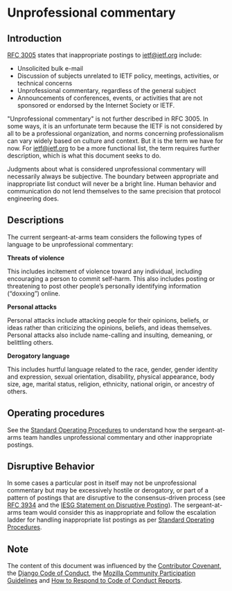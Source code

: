 # Unprofessional commentary

## Introduction

[RFC 3005] states that inappropriate postings to ietf@ietf.org include:

* Unsolicited bulk e-mail
* Discussion of subjects unrelated to IETF policy, meetings,
      activities, or technical concerns
* Unprofessional commentary, regardless of the general subject
* Announcements of conferences, events, or activities that are not
      sponsored or endorsed by the Internet Society or IETF.
      
"Unprofessional commentary" is not further described in RFC 3005. In some ways, it is an unfortunate term because the IETF is not considered by all to be a professional organization, and norms concerning professionalism can vary widely based on culture and context. But it is the term we have for now. For ietf@ietf.org to be a more functional list, the term requires further description, which is what this document seeks to do.

Judgments about what is considered unprofessional commentary will necessarily always be subjective. The boundary between appropriate and inappropriate list conduct will never be a bright line. Human behavior and communication do not lend themselves to the same precision that protocol engineering does.

## Descriptions

The current sergeant-at-arms team considers the following types of language to be unprofessional commentary:

**Threats of violence**

This includes incitement of violence toward any individual, including encouraging a person to commit self-harm. This also includes posting or threatening to post other people’s personally identifying information (“doxxing”) online. 

**Personal attacks**

Personal attacks include attacking people for their opinions, beliefs, or ideas rather than criticizing the opinions, beliefs, and ideas themselves. Personal attacks also include name-calling and insulting, demeaning, or belittling others. 

**Derogatory language**

This includes hurtful language related to the race, gender, gender identity and expression, sexual orientation, disability, physical appearance, body size, age, marital status, religion, ethnicity, national origin, or ancestry of others.

## Operating procedures

See the [Standard Operating Procedures] to understand how the sergeant-at-arms team handles unprofessional commentary and other inappropriate postings.

## Disruptive Behavior

In some cases a particular post in itself may not be unprofessional commentary but may be excessively hostile or derogatory, or part of a pattern of postings that are disruptive to the consensus-driven process (see [RFC 3934] and the [IESG Statement on Disruptive Posting]). The sergeant-at-arms team would consider this as inappropriate and follow the escalation ladder for handling inappropriate list postings as per [Standard Operating Procedures].

## Note

The content of this document was influenced by the [Contributor Covenant], the [Django Code of Conduct], the [Mozilla Community Participation Guidelines] and [How to Respond to Code of Conduct Reports].

[RFC 3005]: https://tools.ietf.org/html/rfc3005
[Standard Operating Procedures]: https://github.com/linuxwolf/ietf-saa/blob/master/sop.md
[Contributor Covenant]: https://www.contributor-covenant.org/
[Django Code of Conduct]: https://www.djangoproject.com/conduct/
[Mozilla Community Participation Guidelines]: https://www.mozilla.org/en-US/about/governance/policies/participation/
[How to Respond to Code of Conduct Reports]: https://frameshiftconsulting.com/code-of-conduct-book/
[IESG Statement on Disruptive Posting]: https://www.ietf.org/about/groups/iesg/statements/disruptive-posting/?topic=20&
[RFC 3934]: https://tools.ietf.org/html/rfc3934

